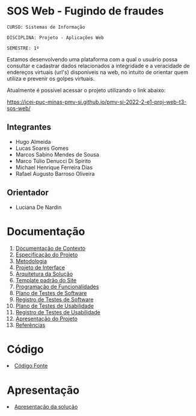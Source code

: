 # SOS Web - Fugindo de fraudes

`CURSO: Sistemas de Informação`

`DISCIPLINA: Projeto - Aplicações Web`

`SEMESTRE: 1º`

Estamos desenvolvendo uma plataforma com a qual o usuário possa consultar e cadastrar dados relacionados a integridade e a veracidade de endereços virtuais (url's) disponíveis na web, no intuito de orientar quem utiliza e prevenir os golpes virtuais.

Atualmente é possível acessar o projeto utilizando o link abaixo:

https://icei-puc-minas-pmv-si.github.io/pmv-si-2022-2-e1-proj-web-t3-sos-web/

## Integrantes

* Hugo Almeida
* Lucas Soares Gomes
* Marcos Sabino Mendes de Sousa
* Marco Túlio Denucci Di Spirito
* Michael Henrique Ferreira Dias 
* Rafael Augusto Barroso Oliveira

## Orientador

* Luciana De Nardin

# Documentação

<ol>
<li><a href=" "> Documentação de Contexto</a></li>
<li><a href=" "> Especificação do Projeto</a></li>
<li><a href=" "> Metodologia</a></li>
<li><a href=" "> Projeto de Interface</a></li>
<li><a href=" "> Arquitetura da Solução</a></li>
<li><a href=" "> Template padrão do Site</a></li>
<li><a href=" "> Programação de Funcionalidades</a></li>
<li><a href=" "> Plano de Testes de Software</a></li>
<li><a href=" "> Registro de Testes de Software</a></li>
<li><a href=" "> Plano de Testes de Usabilidade</a></li>
<li><a href=" "> Registro de Testes de Usabilidade</a></li>
<li><a href=" "> Apresentação do Projeto</a></li>
<li><a href=" "> Referências</a></li>
</ol>

# Código

<li><a href="src/README.md"> Código Fonte</a></li>

# Apresentação

<li><a href="presentation/README.md"> Apresentação da solução</a></li>
